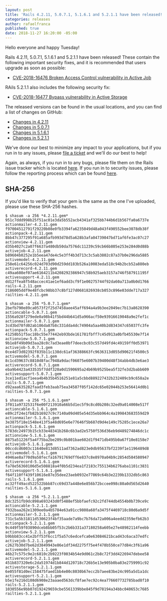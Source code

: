 ```yaml
---
layout: post
title: 'Rails 4.2.11, 5.0.7.1, 5.1.6.1 and 5.2.1.1 have been released!'
categories: releases
author: rafaelfranca
published: true
date: 2018-11-27 16:20:00 -05:00
---
```

Hello everyone and happy Tuesday!

Rails 4.2.11, 5.0.7.1, 5.1.6.1 and 5.2.1.1 have been released! These contain the following important security fixes,
and it is recommended that users upgrade as soon as possible:

* [CVE-2018-16476 Broken Access Control vulnerability in Active Job](https://groups.google.com/d/msg/rubyonrails-security/FL4dSdzr2zw/zjKVhF4qBAAJ)

RAils 5.2.1.1 also includes the following security fix:

* [CVE-2018-16477 Bypass vulnerability in Active Storage](https://groups.google.com/d/msg/rubyonrails-security/3KQRnXDIuLg/mByx5KkqBAAJ)

The released versions can be found in the usual locations, and you can find a list of changes on GitHub:

* [Changes in 4.2.11](https://github.com/rails/rails/compare/v4.2.10...v4.2.11)
* [Changes in 5.0.7.1](https://github.com/rails/rails/compare/v5.0.7...v5.0.7.1)
* [Changes in 5.1.6.1](https://github.com/rails/rails/compare/v5.1.6...v5.1.6.1)
* [Changes in 5.2.1.1](https://github.com/rails/rails/compare/v5.2.1...v5.2.1.1)

We've done our best to minimize any impact to your applications, but if you run in to any issues, please
[file a ticket](https://github.com/rails/rails/issues) and we'll do our best to help!

Again, as always, if you run in to any bugs, please file them on the Rails issue tracker which is located
[here](https://github.com/rails/rails/issues).
If you run in to security issues, please follow the reporting process which can be found
[here](https://rubyonrails.org/security).

## SHA-256

If you'd like to verify that your gem is the same as the one I've uploaded,
please use these SHA-256 hashes.

```
$ shasum -a 256 *4.2.11.gem*
951c7ddd998b25f51ac01e3da5b552acb4341af325bb744b6d1b567fa0a6737e  actionmailer-4.2.11.gem
f97004512791f29220b08e0fb3394fa6235049d48a043f490552bee3078db38f  actionpack-4.2.11.gem
8bb47c377295f91a685afb993d78d5a628b3afa04739047bd71af6fe3ac07c27  actionview-4.2.11.gem
d35b4027c2a07f6637a480db50da7576dc11239c59cb66b805e253e284d0d88b  activejob-4.2.11.gem
b89604b0252e1b5eea47de4c5e3ff4b3d713c3c5ab3802c87a37b0e296da5885  activemodel-4.2.11.gem
258e61c64256c024d703d90d259dd183b526a10083eda518c94b2bcb52a880eb  activerecord-4.2.11.gem
c49aa608ef07ae6164211b4208292386947c58b925aeb3157a746f587911195f  activesupport-4.2.11.gem
dd12ffea8f548accec41ae1ef6add3cf9f1e00275744f92da60a713a0b0d1766  rails-4.2.11.gem
2186005ddf9e48fcbc98bb37c8bf127d0681826938cb053c896e03dde717a327  railties-4.2.11.gem
```

```
$ shasum -a 256 *5.0.7.1.gem*
2befb790e89ca0573f2f25d7458aee45aff694a4a9b3ee2049ec7b13a8628390  actioncable-5.0.7.1.gem
1556a928f279ede0a98b41f5bd44b641d5a966acf50e93916619048a9e2fef1c  actionmailer-5.0.7.1.gem
3cd3bd78fd02ab186da87b8c331dda4dc74904a5aa40b2d834347c65037fc3fe  actionpack-5.0.7.1.gem
41258b51f5ac18bc55e77442eb93bde161781fbff7c45d913a0bfb45530e7f14  actionview-5.0.7.1.gem
9b1e8f49b09d3aa28c0c7ad3eae0bf7deecbc03c557d49fd4c49159ff0d53971  activejob-5.0.7.1.gem
0ce4d73d02392f835b11c138dc61af36388663fc9636313d055d90621f4500c5  activemodel-5.0.7.1.gem
8c1cd39637c8810d8fac7948a9dacf06075e6007b39400d48f34abb4db3e6ae3  activerecord-5.0.7.1.gem
eba9b4423a433535f7ddf320a0d1590695a24b69b9525bea5f32fe3d2babb609  activesupport-5.0.7.1.gem
3ce11ed1acf1eea4b4b35b4516251e81a5cbbd889227432b232409cb9c658a2e  rails-5.0.7.1.gem
d92aaa635282faad3feb3aab75ea34587f05f142dc65e02044b253e56414d0b1  railties-5.0.7.1.gem
```

```
$ shasum -a 256 *5.1.6.1.gem*
3f011a9732531f6e00f213910a66b5d1ec5f9c8cd0b208c32ed9a014008e517f  actioncable-5.1.6.1.gem
e89c2f24e1fb82b16927c9c7140a09d405e54d35ebb964c4a199843683559d29  actionmailer-5.1.6.1.gem
3e3875f18e1548e413f5a48d695e6e77646f5b687d9d4e149c75285c1ece26a7  actionpack-5.1.6.1.gem
5783dc24973b15cb33e48341b268c6b3ad2e5750f536d36eb9d489274846dc1c  actionview-5.1.6.1.gem
8875a51226f5a4f75ba2be209c0b801bae602d1f9471db495b0a67f10e8158e7  activejob-5.1.6.1.gem
00ccdcd6003c11640e813d8511ad7362ad823e0db95637bf2239f1e1196489d8  activemodel-5.1.6.1.gem
4946ae8a770d9a58fecfa16791769dff6e837c8e8970a04b9c2854d584580947  activerecord-5.1.6.1.gem
fa78e56360106d5e508818a4f0b5d234ea1f2183c755134b6276aba1101c3831  activesupport-5.1.6.1.gem
f64f110ff439f10616e87e35dee23aeb0932e77869c64b3e2239b1332db5c863  rails-5.1.6.1.gem
ac32ff49acd522522bbb87cc69d37a448e6e856b72bccee098c80a0d565d2640  railties-5.1.6.1.gem
```

```
$ shasum -a 256 *5.2.1.1.gem*
8dc3251fb9dc898a693243d0f5488ef5bbfaefc92c2fd744db4554b0b739ce9c  actioncable-5.2.1.1.gem
f932baa262e1309ee0a4b5784e63a91cc9808a68fa3475f4469718c80d6a9d5f  actionmailer-5.2.1.1.gem
731c5a5b31811d530623f4bf35aade7a9bc7b76da72a006a4eedd2359efb62b3  actionpack-5.2.1.1.gem
9c449f59f03890dceb8bb05f53c2b6b331a37180258a605e27e48982114feebb  actionview-5.2.1.1.gem
b9bbb83cc41e2bff53f6cc1f5a57c6edcefca0e63084621bcad43c6aca37edfc  activejob-5.2.1.1.gem
c2627b30d7be62d3849943e86e1df34d2275f75e4f478b550ce77d84c3f61a96  activemodel-5.2.1.1.gem
46b27c575c9e2c6810c2b9223f0034b54e9d061c2b8c72f3dd4226947debee58  activerecord-5.2.1.1.gem
451b837320e6c2da51974d1b844d120718c726b5e13e905b0ba83e2759991c92  activestorage-5.2.1.1.gem
6e055f81d0ec158475faed1bb4e00c8030b67ecc2b7aee83be24c995a5d1a1dc  activesupport-5.2.1.1.gem
b5e1fe216d108d6908e23aaaed563dcf8fae7ec92c4ea776607732785bad8f10  rails-5.2.1.1.gem
1030556e9bb07d192429659cbe5561339bbe845f9d78194a34bbc040653c7685  railties-5.2.1.1.gem
```
